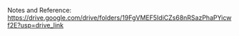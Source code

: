 Notes and Reference: https://drive.google.com/drive/folders/19FgVMEF5IdiCZs68nRSazPhaPYicwf2E?usp=drive_link
